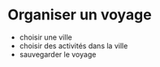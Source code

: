 # Organiser un voyage

- choisir une ville
- choisir des activités dans la ville
- sauvegarder le voyage